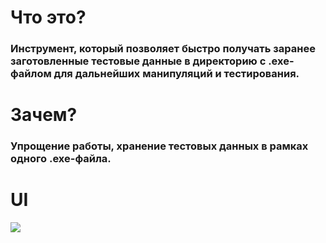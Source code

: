 <h1 align="left"> Что это? </h1>
<h3 align="left">Инструмент, который позволяет быстро получать заранее заготовленные тестовые данные в директорию с .exe-файлом для дальнейших манипуляций и тестирования.</h3>
<h1 align="left"> Зачем? </h1>
<h3 align="left">Упрощение работы, хранение тестовых данных в рамках одного .exe-файла.</h3>
<h1 align="left"> UI </h1>
<img src="https://github.com/alexxoblomov/LDoE-public-SaveStorage/assets/116631643/3e6f0282-20d5-4652-a780-c180f4c0f6e9">
